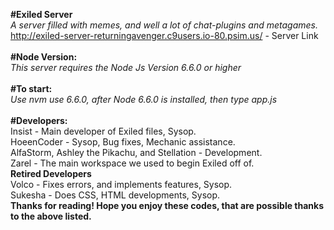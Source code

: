 <b>#Exiled Server</b><br>
<i>A server filled with memes, and well a lot of chat-plugins and metagames.</i><br>
http://exiled-server-returningavenger.c9users.io-80.psim.us/ - Server Link<br>
<br>
<b>#Node Version:</b><br>
<i>This server requires the Node Js Version 6.6.0 or higher</i><br>
<br>
<b>#To start:</b><br>
<i>Use nvm use 6.6.0, after Node 6.6.0 is installed, then type app.js</i><br>
<br>
<b>#Developers:</b><br>
Insist - Main developer of Exiled files, Sysop.<br>
HoeenCoder - Sysop, Bug fixes, Mechanic assistance.<br>
AlfaStorm, Ashley the Pikachu, and Stellation - Development.<br>
Zarel - The main workspace we used to begin Exiled off of.<br>
<b>Retired Developers</b><br>
Volco - Fixes errors, and implements features, Sysop.<br>
Sukesha - Does CSS, HTML developments, Sysop.<br>
<b>Thanks for reading!  Hope you enjoy these codes, that are possible thanks to the above listed.</b>
